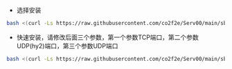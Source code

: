 * 选择安装
```bash
bash <(curl -Ls https://raw.githubusercontent.com/co2f2e/Serv00/main/sb_00.sh)
```

* 快速安装，请修改后面三个参数，第一个参数TCP端口，第二个参数UDP(hy2)端口，第三个参数UDP端口
```bash
bash <(curl -Ls https://raw.githubusercontent.com/co2f2e/Serv00/main/sb_00_install.sh) 7777 8888 9999
```
